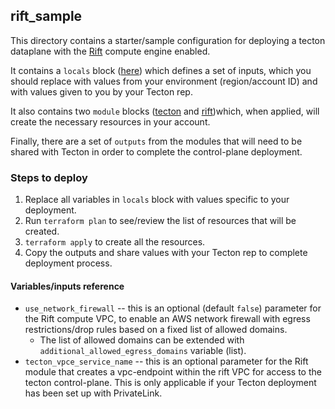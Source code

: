 ## rift_sample

This directory contains a starter/sample configuration for deploying a tecton dataplane with the [Rift](https://docs.tecton.ai/docs/introduction/compute-in-tecton#rift-public-preview) compute engine enabled.

It contains a `locals` block ([here](./infrastructure.tf#L15)) which defines a set of inputs, which you should replace with values from your environment (region/account ID) and with values given to you by your Tecton rep.

It also contains two `module` blocks ([tecton](./infrastructure.tf#L38) and [rift](./infrastructure.tf#L52))which, when applied, will create the necessary resources in your account.

Finally, there are a set of `outputs` from the modules that will need to be shared with Tecton in order to complete the control-plane deployment.

### Steps to deploy

1. Replace all variables in `locals` block with values specific to your deployment.
2. Run `terraform plan` to see/review the list of resources that will be created.
3. `terraform apply` to create all the resources.
4. Copy the outputs and share values with your Tecton rep to complete deployment process.


#### Variables/inputs reference
* `use_network_firewall` -- this is an optional (default `false`) parameter for the Rift compute VPC, to enable an AWS network firewall with egress restrictions/drop rules based on a fixed list of allowed domains.
  * The list of allowed domains can be extended with `additional_allowed_egress_domains` variable (list).
* `tecton_vpce_service_name` -- this is an optional parameter for the Rift module that creates a vpc-endpoint within the rift VPC for access to the tecton control-plane. This is only applicable if your Tecton deployment has been set up with PrivateLink.
